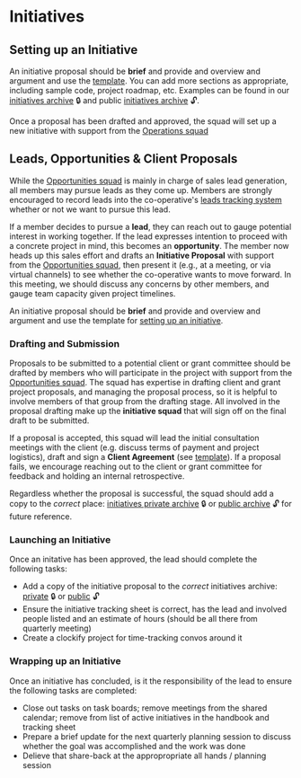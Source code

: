 # Initiatives

## Setting up an Initiative

An initiative proposal should be **brief** and provide and overview and argument and use the [template](https://github.com/hyphacoop/organizing/blob/master/_posts/initiatives/-initiative-xxx.md). You can add more sections as appropriate, including sample code, project roadmap, etc. Examples can be found in our [initiatives archive](https://github.com/hyphacoop/organizing-private/tree/master/initiatives-internal) 🔒 and public [initiatives archive](https://github.com/hyphacoop/organizing/tree/main/_posts/initiatives) 🔓.

Once a proposal has been drafted and approved, the squad will set up a new initiative with support from the [Operations squad](initiatives.md#operations)

## Leads, Opportunities & Client Proposals

While the [Opportunities squad](initiatives.md#opportunities) is mainly in charge of sales lead generation,
all members may pursue leads as they come up.
Members are strongly encouraged to record leads into the co-operative's [leads tracking system](https://link.hypha.coop/leads) whether or not we want to pursue this lead.

If a member decides to pursue a **lead**,
they can reach out to gauge potential interest in working together.
If the lead expresses intention to proceed with a concrete project in mind,
this becomes an **opportunity**.
The member now heads up this sales effort and drafts an **Initiative Proposal** with support from the [Opportunities squad](initiatives.md#opportunities), then present it (e.g., at a meeting, or via virtual channels) to see whether the co-operative wants to move forward.
In this meeting, we should discuss any concerns by other members,
and gauge team capacity given project timelines.

An initiative proposal should be **brief** and provide and overview and argument and use the template for [setting up an initiative](#setting-up-an-initiative).

### Drafting and Submission

Proposals to be submitted to a potential client or grant committee should be drafted by members who will participate in the project with support from the [Opportunities squad](initiatives.md#opportunities). The squad has expertise in drafting client and grant project proposals, and managing the proposal process, so it is helpful to involve members of that group from the drafting stage. All  involved in the proposal drafting make up the **initiative squad** that will sign off on the final draft to be submitted.

If a proposal is accepted, this squad will lead the initial consultation meetings with the client (e.g. discuss terms of payment and project logistics), draft and sign a **Client Agreement** (see [template](https://link.hypha.coop/client-agreement)). If a proposal fails, we encourage reaching out to the client or grant committee for feedback and holding an internal retrospective.

Regardless whether the proposal is successful,
the squad should add a copy to the _correct_ place: [initiatives private archive](https://github.com/hyphacoop/organizing-private/tree/master/initiatives-internal) 🔒 or [public archive](https://github.com/hyphacoop/organizing/tree/main/_posts/initiatives) 🔓 for future reference.

### Launching an Initiative 

Once an initative has been approved, the lead should complete the following tasks:

- Add a copy of the initiative proposal to the _correct_ initiatives archive: [private](https://github.com/hyphacoop/organizing-private/tree/master/initiatives-internal) 🔒 or [public](https://github.com/hyphacoop/organizing/tree/main/_posts/initiatives) 🔓
- Ensure the initiative tracking sheet is correct, has the lead and involved people listed and an estimate of hours (should be all there from quarterly meeting)
- Create a clockify project for time-tracking convos around it

### Wrapping up an Initiative

Once an initiative has concluded, is it the responsibility of the lead to ensure the following tasks are completed:
- Close out tasks on task boards; remove meetings from the shared calendar; remove from list of active initiatives in the handbook and tracking sheet
- Prepare a brief update for the next quarterly planning session to discuss whether the goal was accomplished and the work was done
- Delieve that share-back at the appropropriate all hands / planning session
